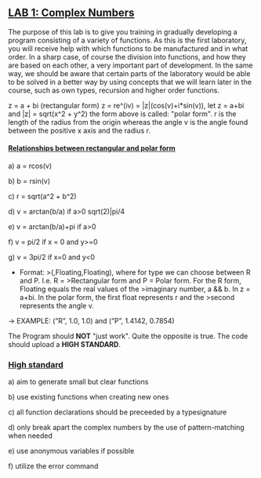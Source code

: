 ## <ins> **LAB 1: Complex Numbers** </ins>

The purpose of this lab is to give you training in gradually developing a program
consisting of a variety of functions. As this is the first laboratory, you will receive help
with which functions to be manufactured and in what order. In a sharp case, of course
the division into functions, and how they are based on each other, a very important part of
development. In the same way, we should be aware that certain parts of the laboratory would
be able to be solved in a better way by using concepts that we will learn later in
the course, such as own types, recursion and higher order functions. 

z = a + bi (rectangular form)
   z = re^(iv) = |z|(cos(v)+i*sin(v)), let z = a+bi and |z| = sqrt(x^2 + y^2)
   the form above is called: "polar form". r is the length of the radius from the 
   origin whereas the angle v is the angle found between the positive x axis
   and the radius r. 

#### <ins> Relationships between rectangular and polar form <ins>

a) a = rcos(v)

b) b = rsin(v)

c) r = sqrt(a^2 + b^2)

d) v = arctan(b/a) if a>0 sqrt(2)|pi/4

e) v = arctan(b/a)+pi if a>0

f) v = pi/2 if x = 0 and y>=0

g) v = 3pi/2 if x=0 and y<0

- Format: >(<type>,Floating,Floating), where for type we can choose between R and P. I.e. R =     >Rectangular form and P = Polar form. For the R form, Floating equals the real values of the >imaginary number, a && b. In z = a+bi. In the polar form, the first float represents r and the >second represents the angle v.
   
&#8594; EXAMPLE: (”R”, 1.0, 1.0) and (”P”, 1.4142, 0.7854)

The Program should **NOT** "just work". 
Quite the opposite is true. The code should upload a **HIGH STANDARD**.

### <ins> **High standard** <ins>  
a) aim to generate small but clear functions
   
b) use existing functions when creating new ones
   
c) all function declarations should be preceeded by a typesignature
   
d) only break apart the complex numbers by the use of pattern-matching when needed
   
e) use anonymous variables if possible
   
f) utilize the error command